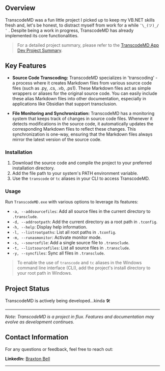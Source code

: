 ## Overview

TranscodeMD was a fun little project I picked up to keep my VB.NET skills fresh and, let's be honest, to distract myself from work for a while `¯\_(ツ)_/¯` . Despite being a work in progress, TranscodeMD has already implemented its core functionalities.


> For a detailed project summary, please refer to the [TranscodeMD App Dev Project Summary](./documentation/TranscodeMD%20App%20Dev%20Project%20Summary.md).


## Key Features

- **Source Code Transcoding:** TranscodeMD specializes in 'transcoding' - a process where it creates Markdown files from various source code files (such as .py, .cs, .vb, .ps1). These Markdown files act as simple wrappers or aliases for the original source code. You can easily include these alias Markdown files into other documentation, especially in applications like Obsidian that support transclusion.

- **File Monitoring and Synchronization:** TranscodeMD has a monitoring system that keeps track of changes in source code files. Whenever it detects modifications in the source code, it automatically updates the corresponding Markdown files to reflect these changes. This synchronization is one-way, ensuring that the Markdown files always mirror the latest version of the source code.

### Installation

1. Download the source code and compile the project to your preferred installation directory.
2. Add the file path to your system's PATH environment variable.
3. Use the `transcode` or `tc` aliases in your CLI to access TranscodeMD.

### Usage

Run `TranscodeMD.exe` with various options to leverage its features:

- `-a, --addsourcefiles`: Add all source files in the current directory to `.transclude`.
- `-d, --addrootpath`: Add the current directory as a root path in `.tconfig`.
- `-h, --help`: Display help information.
- `-l, --listrootpaths`: List all root paths in `.tconfig`.
- `-m, --runasmonitor`: Activate monitor mode.
- `-s, --sourcefile`: Add a single source file to `.transclude`.
- `-t, --listsourcefiles`: List all source files in `.transclude`.
- `-y, --syncfiles`: Sync all files in `.transclude`.

>To enable the use of `transcode` and `tc` aliases in the Windows command line interface (CLI), add the project's install directory to your root path in Windows.

## Project Status

TranscodeMD is actively being developed...kinda 🛠️

---

*Note: TranscodeMD is a project in flux. Features and documentation may evolve as development continues.*

## Contact Information

For any questions or feedback, feel free to reach out:

**LinkedIn:** [Braxton Bell](https://www.linkedin.com/in/braxton-bell/)

---

